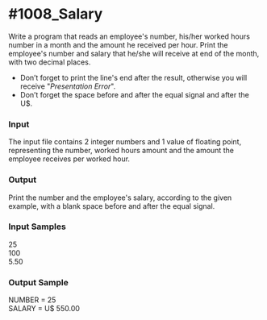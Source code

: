 # #1008_Salary

Write a program that reads an employee's number, his/her worked hours number in a month and the amount he received per hour. Print the employee's number and salary that he/she will receive at end of the month, with two decimal places.

- Don’t forget to print the line's end after the result, otherwise you will receive "_Presentation Error_".  
- Don’t forget the space before and after the equal signal and after the U$.

### Input

The input file contains 2 integer numbers and 1 value of floating point, representing the number, worked hours amount and the amount the employee receives per worked hour.

### Output

Print the number and the employee's salary, according to the given example, with a blank space before and after the equal signal.

### Input Samples

25  
100  
5.50

### Output Sample

NUMBER = 25  
SALARY = U$ 550.00
